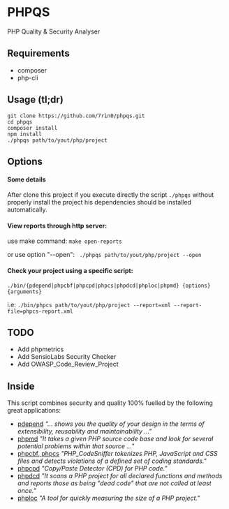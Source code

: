 # PHPQS
PHP Quality & Security Analyser

## Requirements
- composer
- php-cli

## Usage (tl;dr)
```
git clone https://github.com/7rin0/phpqs.git
cd phpqs
composer install
npm install
./phpqs path/to/yout/php/project
```

## Options

#### Some details
After clone this project if you execute directly the script ``` ./phpqs ``` without properly install the project his dependencies should be installed automatically.

#### View reports through http server:
use make command: ``` make open-reports ``` 

or use option "--open": ``` ./phpqs path/to/yout/php/project --open```

#### Check your project using a specific script:
``` ./bin/{pdepend|phpcbf|phpcpd|phpcs|phpdcd|phploc|phpmd} {options} {arguments} ```

i.e: ``` ./bin/phpcs path/to/yout/php/project --report=xml --report-file=phpcs-report.xml ```


## TODO
- Add phpmetrics
- Add SensioLabs Security Checker
- Add OWASP_Code_Review_Project

## Inside
This script combines security and quality 100% fuelled by the following great applications:
- [pdepend](https://github.com/pdepend/pdepend) *"... shows you the quality of your design in the terms of extensibility, reusability and maintainability ..."*
- [phpmd](https://github.com/phpmd/phpmd)  *"It takes a given PHP source code base and look for several potential problems within that source ..."*
- [phpcbf, phpcs](https://github.com/squizlabs/PHP_CodeSniffer)  *"PHP_CodeSniffer tokenizes PHP, JavaScript and CSS files and detects violations of a defined set of coding standards."*
- [phpcpd](https://github.com/sebastianbergmann/phpcpd)  *"Copy/Paste Detector (CPD) for PHP code."*
- [phpdcd](https://github.com/sebastianbergmann/phpdcd)  *"It scans a PHP project for all declared functions and methods and reports those as being "dead code" that are not called at least once."*
- [phploc](https://github.com/sebastianbergmann/phploc)  *"A tool for quickly measuring the size of a PHP project."*
